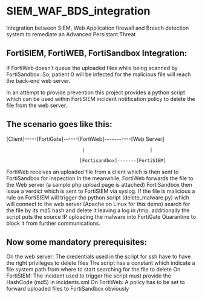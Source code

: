 # SIEM_WAF_BDS_integration
Integration between SIEM, Web Application firewall and Breach detection system to remediate an Advanced Persistant Threat


## FortiSIEM, FortiWEB, FortiSandbox Integration:

If FortiWeb doesn’t queue the uploaded files while being scanned by FortiSandbox. So, patient 0 will be infected for the malicious file will reach the back-end web server.

In an attempt to provide prevention this project provides a python script which can be used within FortiSIEM incident notification policy to delete the file from the web server.

 

## The scenario goes like this:

[Client]-----[FortiGate]------[FortiWeb]-----------[Web Server]

                                |                        |

                               [Fortisandbox]-------[FortiSIEM] 

FortiWeb receives an uploaded file from a client which is then sent to FortiSandbox for inspection
In the meanwhile, FortiWeb forwards the file to the Web server (a sample php upload page is attached)
FortiSandbox then issue a verdict which is sent to FortiSIEM via syslog. If the file is malicious a rule on FortiSIEM will trigger the python script (delete_malware.py) which will connect to the web server (Apache on Linux for this demo) search for the file by its md5 hash and delete it leaving a log in /tmp.
additionally the script puts the source IP uploading the malware into FortiGate Quarantine to block it from further communications.
 

## Now some mandatory prerequisites:

On the web server:
The credentials used in the script for ssh have to have the right privileges to delete files
The script has a constant which indicate a file system path from where to start searching for the file to delete
On FortiSIEM:
The incident used to trigger the script must provide the HashCode (md5) in incidents.xml
On FortiWeb:
A policy has to be set to forward uploaded files to FortiSandbox obviously

